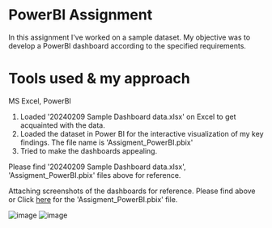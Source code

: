 # PowerBI Assignment

In this assignment I've worked on a sample dataset. My objective was to develop a PowerBI dashboard according to the specified requirements.


# Tools used & my approach

MS Excel, PowerBI
 
1. Loaded '20240209 Sample Dashboard data.xlsx' on Excel to get acquainted with the data.
2. Loaded the dataset in Power BI for the interactive visualization of my key findings. The file name is 'Assigment_PowerBI.pbix'
3. Tried to make the dashboards appealing.

Please find  '20240209 Sample Dashboard data.xlsx', 'Assigment_PowerBI.pbix' files above for reference.

Attaching screenshots of the dashboards for reference. Please find above or Click <a href='https://github.com/VimalChamyal/Power-BI-Assigment/blob/main/Assigment_PowerBI.pbix'>here</a> for the 'Assigment_PowerBI.pbix' file.

![image](https://github.com/VimalChamyal/Power-BI-Assigment/assets/101229988/e9fa7ca0-a4bc-48a7-b8da-ae4d16444fdf)
![image](https://github.com/VimalChamyal/Power-BI-Assigment/assets/101229988/d5d34e2a-a65b-48c9-b94d-285b212f85f0)

